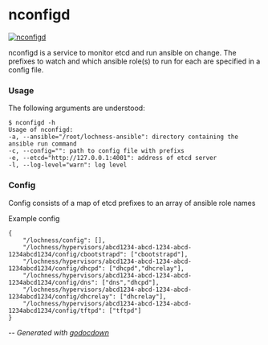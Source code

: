 # nconfigd

[![nconfigd](https://godoc.org/github.com/mistifyio/lochness/cmd/nconfigd?status.png)](https://godoc.org/github.com/mistifyio/lochness/cmd/nconfigd)

nconfigd is a service to monitor etcd and run ansible on change. The prefixes to
watch and which ansible role(s) to run for each are specified in a config file.


### Usage

The following arguments are understood:

    $ nconfigd -h
    Usage of nconfigd:
    -a, --ansible="/root/lochness-ansible": directory containing the ansible run command
    -c, --config="": path to config file with prefixs
    -e, --etcd="http://127.0.0.1:4001": address of etcd server
    -l, --log-level="warn": log level


### Config

Config consists of a map of etcd prefixes to an array of ansible role names

Example config

    {
    	"/lochness/config": [],
    	"/lochness/hypervisors/abcd1234-abcd-1234-abcd-1234abcd1234/config/cbootstrapd": ["cbootstrapd"],
    	"/lochness/hypervisors/abcd1234-abcd-1234-abcd-1234abcd1234/config/dhcpd": ["dhcpd","dhcrelay"],
    	"/lochness/hypervisors/abcd1234-abcd-1234-abcd-1234abcd1234/config/dns": ["dns","dhcpd"],
    	"/lochness/hypervisors/abcd1234-abcd-1234-abcd-1234abcd1234/config/dhcrelay": ["dhcrelay"],
    	"/lochness/hypervisors/abcd1234-abcd-1234-abcd-1234abcd1234/config/tftpd": ["tftpd"]
    }


--
*Generated with [godocdown](https://github.com/robertkrimen/godocdown)*
